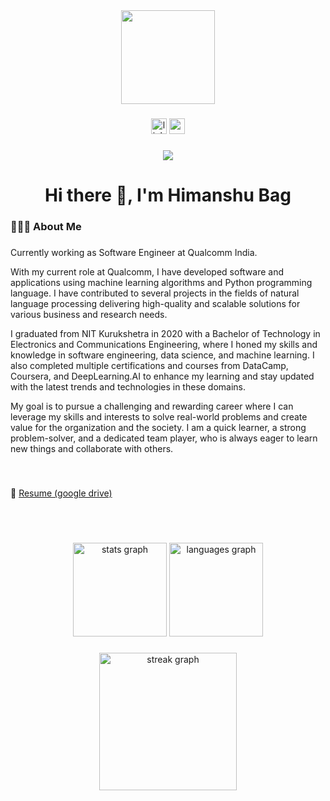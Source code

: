 <div align="center">
  <img height="150" src="https://camo.githubusercontent.com/62da68eb62b1e5f175f7d1f0191dd89a653d7908feb22d37d4a0ab07365d6791/68747470733a2f2f6d656469612e67697068792e636f6d2f6d656469612f4d3967624264396e6244724f5475314d71782f67697068792e676966"  />
</div>

###

<div align="center">
  <a href="https://www.linkedin.com/in/himanshu-bag/"><img src="https://img.shields.io/static/v1?message=LinkedIn://@himanshu-bag&logo=linkedin&label=&color=0077B5&logoColor=white&labelColor=&style=for-the-badge" height="25" alt="linkedin logo"  /></a>
  <a href="mailto:himanshubag12@gmail.com"><img src="https://img.shields.io/static/v1?message=email://himanshubag12@gmail.com&logo=email&label=&color=FF0000&logoColor=white&labelColor=&style=for-the-badge" height="25" alt="email logo"  /></a>
</div>

###

<div align="center">
  <img src="https://visitor-badge.laobi.icu/badge?page_id=0x1h0b&"  />
</div>

###

<h1 align="center">Hi there 👋, I'm Himanshu Bag</h1>

###

<h3 align="left">👨🏾‍💻 About Me</h3>

###

<p align="left">Currently working as Software Engineer at Qualcomm India.</p>

<p align="left">With my current role at Qualcomm, I have developed software and applications using machine learning algorithms and Python programming language. I have contributed to several projects in the fields of natural language processing delivering high-quality and scalable solutions for various business and research needs.</p>
<p align="left">I graduated from NIT Kurukshetra in 2020 with a Bachelor of Technology in Electronics and Communications Engineering, where I honed my skills and knowledge in software engineering, data science, and machine learning. I also completed multiple certifications and courses from DataCamp, Coursera, and DeepLearning.AI to enhance my learning and stay updated with the latest trends and technologies in these domains.</p>
<p align="left">My goal is to pursue a challenging and rewarding career where I can leverage my skills and interests to solve real-world problems and create value for the organization and the society. I am a quick learner, a strong problem-solver, and a dedicated team player, who is always eager to learn new things and collaborate with others.</p>

###
<br>

📄 [Resume (google drive)](https://drive.google.com/file/d/1PCyHsvbRkn-AmgMyjZOUVb8UsvgxujBw/view?usp=sharing)

<br><br>

###

<div align="center">
  <img src="https://github-readme-stats.vercel.app/api?username=0x1h0b&hide_title=false&hide_rank=false&show_icons=true&include_all_commits=true&count_private=true&disable_animations=false&theme=dark&locale=en&hide_border=false" height="150" alt="stats graph"  />
  <img src="https://github-readme-stats.vercel.app/api/top-langs?username=0x1h0b&locale=en&hide_title=false&layout=compact&card_width=320&langs_count=5&theme=dark&hide_border=false" height="150" alt="languages graph"  />
</div>

###

<div align="center">
  <img src="https://streak-stats.demolab.com?user=0x1h0b&locale=en&mode=daily&theme=dark&hide_border=false&border_radius=5&order=3" height="220" alt="streak graph"  />
</div>
